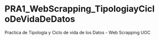 # PRA1_WebScrapping_TipologiayCicloDeVidaDeDatos
Practica de Tipologia y Ciclo de vida de los Datos - Web Scrapping UOC
